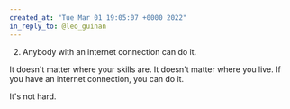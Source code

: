```yaml
---
created_at: "Tue Mar 01 19:05:07 +0000 2022"
in_reply_to: @leo_guinan
---
```


2. Anybody with an internet connection can do it.

It doesn't matter where your skills are. It doesn't matter where you live. If you have an internet connection, you can do it.

It's not hard.